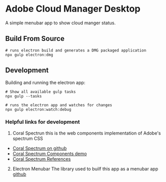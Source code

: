 # Adobe Cloud Manager Desktop
A simple menubar app to show cloud manger status.


## Build From Source

```
# runs electron build and generates a DMG packaged application
npx gulp electron:dmg
```

## Development

Building and running the electron app:

```
# Show all available gulp tasks
npx gulp --tasks
```

```
# runs the electron app and watches for changes
npx gulp electron:watch:debug
```
### Helpful links for development

1. Coral Spectrun
  this is the web components implementation of Adobe's spectrum CSS
  - [Coral Spectrum on github](https://github.com/adobe/coral-spectrum)
  - [Coral Spectrum Components demo](https://opensource.adobe.com/coral-spectrum/dist/examples)
  - [Coral Spectrum References](https://opensource.adobe.com/coral-spectrum/dist/documentation/identifiers.html)

2. Electron Menubar
  The library used to builf this app as a menubar app [github](https://github.com/maxogden/menubar)
